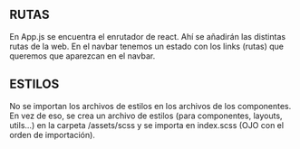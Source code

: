 ## RUTAS
En App.js se encuentra el enrutador de react. Ahí se añadirán las distintas rutas de la web.
En el navbar tenemos un estado con los links (rutas) que queremos que aparezcan en el navbar.

## ESTILOS
No se importan los archivos de estilos en los archivos de los componentes.
En vez de eso, se crea un archivo de estilos (para componentes, layouts, utils...) en la carpeta /assets/scss y se
importa en index.scss (OJO con el orden de importación).